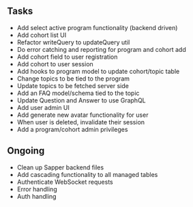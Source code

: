 ## Tasks

- Add select active program functionality (backend driven)
- Add cohort list UI
- Refactor writeQuery to updateQuery util
- Do error catching and reporting for program and cohort add
- Add cohort field to user registration
- Add cohort to user session
- Add hooks to program model to update cohort/topic table
- Change topics to be tied to the program
- Update topics to be fetched server side
- Add an FAQ model/schema tied to the topic
- Update Question and Answer to use GraphQL
- Add user admin UI
- Add generate new avatar functionality for user
- When user is deleted, invalidate their session
- Add a program/cohort admin privileges

## Ongoing

- Clean up Sapper backend files
- Add cascading functionality to all managed tables
- Authenticate WebSocket requests
- Error handling
- Auth handling
